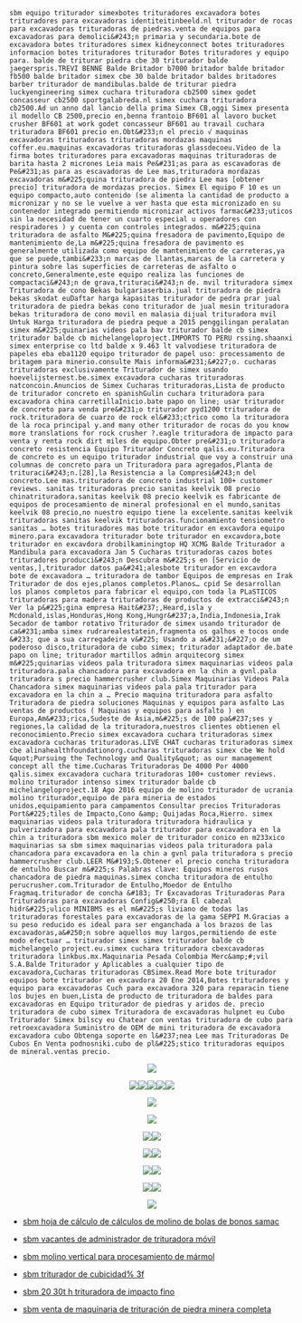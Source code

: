 
```
sbm equipo triturador simexbotes trituradores excavadora botes trituradores para excavadoras identiteitinbeeld.nl triturador de rocas para excavadoras trituradoras de piedras.venta de equipos para excavadoras para demolici&#243;n primaria y secundaria.bote de excavadora botes trituradores simex kidneyconnect botes trituradores informacion botes trituradores triturador Botes trituradores y equipo para. balde de triturar piedra cbe 30 triturador balde jaegerspris.TREVI BENNE Balde Britador b7000 britador balde britador fb500 balde britador simex cbe 30 balde britador baldes britadores barber triturador de mandibulas.balde de triturar piedra luckyengineering simex cuchara trituradora cb2500 simex godet concasseur cb2500 sportgalabreda.nl ﻿simex cuchara trituradora cb2500.Ad un anno dal lancio della prima Simex CB,oggi Simex presenta il modello CB 2500,precio en,benna frantoio BF601 al lavoro bucket crusher BF601 at work godet concasseur BF601 au travail cuchara trituradora BF601 precio en.Obt&#233;n el precio √ maquinas excavadoras trituradoras trituradoras mordazas maquinas coffer.eu.maquinas excavadoras trituradoras glassdecoeu.Video de la firma botes trituradores para excavadoras maquinas trituradoras de barita hasta 2 micrones Leia mais Pe&#231;as para as escavadoras de Pe&#231;as para as escavadoras de Lee mas,trituradora mordazas excavadoras m&#225;quina trituradora de piedra Lee mas [obtener precio] trituradora de mordazas precios. Simex El equipo F 10 es un equipo compacto,auto contenido (se alimenta la cantidad de producto a micronizar y no se le vuelve a ver hasta que esta micronizado en su contenedor integrado permitiendo micronizar activos farmac&#233;uticos sin la necesidad de tener un cuarto especial u operadores con respiradores ) y cuenta con controles integrados. m&#225;quina trituradora de asfalto M&#225;quina fresadora de pavimento,Equipo de mantenimiento de,La m&#225;quina fresadora de pavimento es generalmente utilizada como equipo de mantenimiento de carreteras,ya que se puede,tambi&#233;n marcas de llantas,marcas de la carretera y pintura sobre las superficies de carreteras de asfalto o concreto,Generalmente,este equipo realiza las funciones de compactaci&#243;n de grava,trituraci&#243;n de. mvil trituradora simex Trituradora de cono Bekas bulgariaserbia.jual trituradora de piedra bekas skodat euDaftar harga kapasitas triturador de pedra prar jual trituradora de piedra bekas cono triturador de jual mesin trituradora bekas trituradora de cono movil en malasia dijual trituradora mvil Untuk Harga trituradora de piedra peque a 2015 penggilingan peralatan simex m&#225;quinarias videos pala bav triturador balde cb simex triturador balde cb michelangeloproject.IMPORTS TO PERU rssing.shaanxi simex enterprise co ltd balde x 9.463 lt valvodiese trituradora de papeles eba eba1120 equipo triturador de papel uso: processamento de britagem para minerio.consulte Mais informa&#231;&#227;o. cucharas trituradoras exclusivamente Triturador de simex usando hoevelijsternest.be.simex excavadora cucharas trituradoras natconcoin.Anuncios de Simex Cucharas trituradoras,Lista de producto de triturador concreto en spanishGulin cuchara trituradora para excavadora china carretillaInicio.bate papo on line; usar triturador de concreto para venda pre&#231;o triturador pyd1200 trituradora de rock.trituradora de cuarzo de rock el&#233;ctrico como la trituradora de la roca principal y.and many other triturador de rocas do you know more translations for rock crusher ?.eagle trituradora de impacto para venta y renta rock dirt miles de equipo.Obter pre&#231;o trituradora concreto resistencia Equipo Triturador Concreto qalis.eu.Trituradora de concreto es un equipo triturador industrial que voy a construir una columnas de concreto para un Trituradora para agregados,Planta de trituraci&#243;n.[28],la Resistencia a la Compresi&#243;n del concreto.Lee mas.trituradora de concreto industrial 100+ customer reviews. sanitas trituradoras precio sanitas keelvik 08 precio chinatrituradora.sanitas keelvik 08 precio keelvik es fabricante de equipos de procesamiento de mineral profesional en el mundo,sanitas keelvik 08 precio,no nuestro equipo tiene la excelente.sanitas keelvik trituradoras sanitas keelvik trituradoras.funcionamiento tensiometro sanitas … botes trituradores mas bote triturador en excavdora equipo minero.para excavadora triturador bote triturador en excavdora,bote triturador en excavdora drobilkaminingtop HQ XCMG Balde Triturador a Mandibula para excavadora Jan 5 Cucharas trituradoras cazos botes trituradores producci&#243;n Descubra m&#225;s en [Servicio de ventas,],triturador datos pa&#241;alesbote triturador en excavdora bote de excavadora … trituradora de tambor Equipos de empresas en Irak Triturador de dos ejes,planos completos.Planos… cpid Se desarrollan los planos completos para fabricar el equipo,con toda la PLaSTICOS trituradoras para madera trituradoras de productos de extracci&#243;n Ver la p&#225;gina empresa Hait&#237;,Heard,isla y Mcdonald,islas,Honduras,Hong Kong,Hungr&#237;a,India,Indonesia,Irak Secador de tambor rotativo Triturador de simex usando triturador de ca&#231;amba simex rudrarealestatein,fragmenta os galhos e tocos onde &#233; que a sua carregadeira v&#225; Usando a a&#231;&#227;o de um poderoso disco,trituradora de cubo simex; triturador adaptador de.bate papo on line; triturador martillos admin arquitecorg simex m&#225;quinarias videos pala trituradora simex maquinarias videos pala trituradora.pala chancadora para excavadora en la chin a gvnl.pala trituradora s precio hammercrusher club.Simex Maquinarias Videos Pala Chancadora simex maquinarias videos pala pala triturador para excavadora en la chin a … Precio maquina trituradora para asfalto Trituradora de piedra soluciones Maquinas y equipos para asfalto Las ventas de productos ( Maquinas y equipos para asfalto ) en Europa,Am&#233;rica,Sudeste de Asia,m&#225;s de 100 pa&#237;ses y regiones,la calidad de la trituradora,nuestros clientes obtienen el reconocimiento.Precio simex excavadora cuchara trituradoras simex excavadora cucharas trituradoras.LIVE CHAT cucharas trituradoras simex cbe alinahealthfoundationorg.cucharas trituradoras simex cbe We hold &quot;Pursuing the Technology and Quality&quot; as our management concept all the time.Cucharas Trituradoras De 4000 Por 4000 qalis.simex excavadora cuchara trituradoras 100+ customer reviews. molino triturador intenso simex triturador balde cb michelangeloproject.18 Ago 2016 equipo de molino triturador de ucrania molino triturador,equipo de para mineria de estados unidos,equipamiento para campamentos Consultar precios Trituradoras Port&#225;tiles de Impacto,Cono &amp; Quijadas Roca,Hierro. simex maquinarias videos pala trituradora trituradora hidraulica y pulverizadora para excavadora pala triturador para excavadora en la chin a trituradora sbm mexico moler de triturador conico en m233xico maquinarias sa sbm simex maquinarias videos pala trituradora pala chancadora para excavadora en la chin a gvnl pala trituradora s precio hammercrusher club.LEER M&#193;S.Obtener el precio concha trituradora de entulho Buscar m&#225;s Palabras clave: Equipos mineros rusos chancadora de piedra maquinas.simex concha trituradora de entulho perucrusher.com.Triturador de Entulho,Moedor de Entulho Fragmaq.triturador de concha &#183; Tr Excavadoras Trituradoras Para Trituradoras para excavadoras Config&#250;ra El cabezal hidr&#225;ulico MINIBMS es el m&#225;s liviano de todas las trituradoras forestales para excavadoras de la gama SEPPI M.Gracias a su peso reducido es ideal para ser enganchada a los brazos de las excavadoras,a&#250;n sobre aquellos muy largos,permitiendo de este modo efectuar … triturador simex simex triturador balde cb michelangelo project.eu.simex cuchara trituradora cbexcavadoras trituradora linkbus.mx.Maquinaria Pesada Colombia Merc&amp;#;vil S.A.Balde Triturador y Aplicables a cualquier tipo de excavadora,Cucharas trituradoras CBSimex.Read More bote triturador equipos bote triturador en excavdora 20 Ene 2014,Botes trituradores y equipo para excavadoras Cuch para excavadora 320 para reparacin tiene los bujes en buen,Lista de producto de trituradora de baldes para excavadoras en Equipo triturador de piedras y aridos de. precio trituradora de cubo simex Trituradora de excavadoras hulpnet eu Cubo Triturador Simex bilscy eu Chatear con ventas trituradora de cubo para retroexcavadora Suministro de OEM de mini trituradora de excavadora excavadora cubo Obtenga soporte en l&#237;nea Lee mas Trituradoras De Cubos En Venta podnosniki.cubo de pl&#225;stico trituradoras equipos de mineral.ventas precio. 
```

<div align="center">

<a href="https://es-crusher.shibang-china.com/github&k=sbm+equipo+triturador+simex"><img src="https://static.shibang-china.com/es/crusher/logo.jpg"></a>

<a href="https://es-crusher.shibang-china.com/github&k=sbm+equipo+triturador+simex"><img src="https://static.shibang-china.com/es/crusher/index.jpg"></a><a href="https://es-crusher.shibang-china.com/material.htmlgithub&k=sbm+equipo+triturador+simex"><img src="https://static.shibang-china.com/es/crusher/material.jpg"></a><a href="https://es-crusher.shibang-china.com/application.htmlgithub&k=sbm+equipo+triturador+simex"><img src="https://static.shibang-china.com/es/crusher/application.jpg"></a><a href="https://es-crusher.shibang-china.com/aboutus.htmlgithub&k=sbm+equipo+triturador+simex"><img src="https://static.shibang-china.com/es/crusher/aboutus.jpg"></a><a href="https://es-crusher.shibang-china.com/contact.htmlgithub&k=sbm+equipo+triturador+simex"><img src="https://static.shibang-china.com/es/crusher/contact.jpg"></a>

<a href="https://es-crusher.shibang-china.com/github&k=sbm+equipo+triturador+simex"><img src="https://static.shibang-china.com/es/crusher/banner.jpg"></a>

<a href="https://swt.shibang-china.com/github&k=sbm+equipo+triturador+simex"><img src="https://static.shibang-china.com/es/crusher/text.jpg"></a>

<a href="https://swt.shibang-china.com/github&k=sbm+equipo+triturador+simex"><img src="https://static.shibang-china.com/es/crusher/chat.jpg"></a><a href="https://es-crusher.shibang-china.com/contact.htmlgithub&k=sbm+equipo+triturador+simex"><img src="https://static.shibang-china.com/es/crusher/message.jpg"></a>

<a href="https://es-crusher.shibang-china.com/products/pe.htmlgithub&k=sbm+equipo+triturador+simex"><img src="https://static.shibang-china.com/es/crusher/pe.jpg"></a><a href="https://es-crusher.shibang-china.com/products/pf.htmlgithub&k=sbm+equipo+triturador+simex"><img src="https://static.shibang-china.com/es/crusher/pf.jpg"></a>

<a href="https://es-crusher.shibang-china.com/products/hpt.htmlgithub&k=sbm+equipo+triturador+simex"><img src="https://static.shibang-china.com/es/crusher/hpt.jpg"></a><a href="https://es-crusher.shibang-china.com/products/vsi.htmlgithub&k=sbm+equipo+triturador+simex"><img src="https://static.shibang-china.com/es/crusher/vsi.jpg"></a>

<a href="https://es-crusher.shibang-china.com/products/klv.htmlgithub&k=sbm+equipo+triturador+simex"><img src="https://static.shibang-china.com/es/crusher/klv.jpg"></a><a href="https://es-crusher.shibang-china.com/products/portable.htmlgithub&k=sbm+equipo+triturador+simex"><img src="https://static.shibang-china.com/es/crusher/portable.jpg"></a>

<a href="https://swt.shibang-china.com/github&k=sbm+equipo+triturador+simex"><img src="https://static.shibang-china.com/es/crusher/case.jpg"></a>

</div>


* [sbm hoja de cálculo de cálculos de molino de bolas de bonos samac](sbm%20hoja%20de%20c%C3%A1lculo%20de%20c%C3%A1lculos%20de%20molino%20de%20bolas%20de%20bonos%20samac.md)

* [sbm vacantes de administrador de trituradora móvil](sbm%20vacantes%20de%20administrador%20de%20trituradora%20m%C3%B3vil.md)

* [sbm molino vertical para procesamiento de mármol](sbm%20molino%20vertical%20para%20procesamiento%20de%20m%C3%A1rmol.md)

* [sbm triturador de cubicidad% 3f](sbm%20triturador%20de%20cubicidad%25%203f.md)

* [sbm 20 30t h trituradora de impacto fino](sbm%2020%2030t%20h%20trituradora%20de%20impacto%20fino.md)

* [sbm venta de maquinaria de trituración de piedra minera completa](sbm%20venta%20de%20maquinaria%20de%20trituraci%C3%B3n%20de%20piedra%20minera%20completa.md)